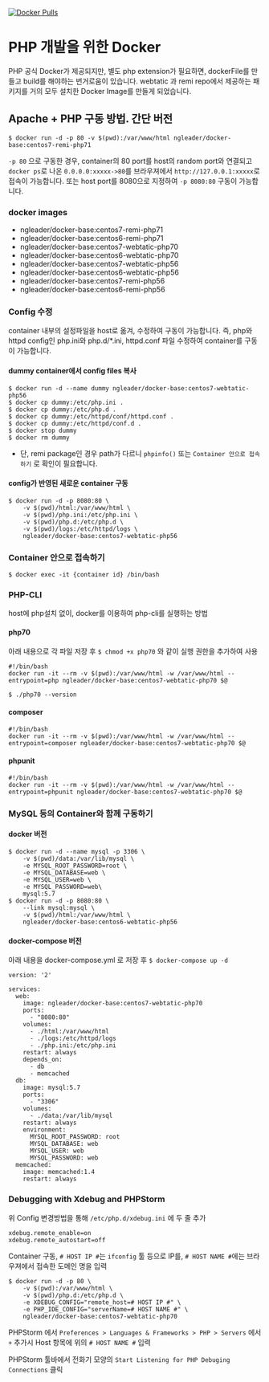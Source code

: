 [![Docker Pulls](https://img.shields.io/docker/pulls/ngleader/docker-base.svg)](https://hub.docker.com/r/ngleader/docker-base/)


# PHP 개발을 위한 Docker 
PHP 공식 Docker가 제공되지만, 별도 php extension가 필요하면, dockerFile를 만들고 build를 해야하는 번거로움이 있습니다.
webtatic 과 remi repo에서 제공하는 패키지를 거의 모두 설치한 Docker Image를 만들게 되었습니다. 

## Apache + PHP 구동 방법. 간단 버전
```
$ docker run -d -p 80 -v $(pwd):/var/www/html ngleader/docker-base:centos7-remi-php71
```

`-p 80` 으로 구동한 경우, container의 80 port를 host의 random port와 연결되고
`docker ps`로 나온 `0.0.0.0:xxxxx->80`를 브라우져에서 `http://127.0.0.1:xxxxx`로 접속이 가능합니다.
또는 host port를 8080으로 지정하여 `-p 8080:80` 구동이 가능합니다.

### docker images
- ngleader/docker-base:centos7-remi-php71
- ngleader/docker-base:centos6-remi-php71
- ngleader/docker-base:centos7-webtatic-php70
- ngleader/docker-base:centos6-webtatic-php70
- ngleader/docker-base:centos7-webtatic-php56
- ngleader/docker-base:centos6-webtatic-php56
- ngleader/docker-base:centos7-remi-php56
- ngleader/docker-base:centos6-remi-php56

### Config 수정
container 내부의 설정파일을 host로 옮겨, 수정하여 구동이 가능합니다.
즉, php와 httpd config인 php.ini와 php.d/*.ini, httpd.conf 파일 수정하여 container를 구동이 가능합니다.

#### dummy container에서 config files 복사
```
$ docker run -d --name dummy ngleader/docker-base:centos7-webtatic-php56
$ docker cp dummy:/etc/php.ini .
$ docker cp dummy:/etc/php.d .
$ docker cp dummy:/etc/httpd/conf/httpd.conf .
$ docker cp dummy:/etc/httpd/conf.d .
$ docker stop dummy 
$ docker rm dummy
```
* 단, remi package인 경우 path가 다르니 `phpinfo()` 또는 `Container 안으로 접속하기` 로 확인이 필요합니다.

#### config가 반영된 새로운 container 구동
```
$ docker run -d -p 8080:80 \
    -v $(pwd)/html:/var/www/html \
    -v $(pwd)/php.ini:/etc/php.ini \
    -v $(pwd)/php.d:/etc/php.d \
    -v $(pwd)/logs:/etc/httpd/logs \
    ngleader/docker-base:centos7-webtatic-php56
```

### Container 안으로 접속하기
`$ docker exec -it {container id} /bin/bash`

### PHP-CLI
host에 php설치 없이, docker를 이용하여 php-cli를 실행하는 방법

#### php70

아래 내용으로 각 파일 저장 후 `$ chmod +x php70` 와 같이 실행 권한을 추가하여 사용
```
#!/bin/bash
docker run -it --rm -v $(pwd):/var/www/html -w /var/www/html --entrypoint=php ngleader/docker-base:centos7-webtatic-php70 $@
```

```
$ ./php70 --version
```

#### composer
```
#!/bin/bash
docker run -it --rm -v $(pwd):/var/www/html -w /var/www/html --entrypoint=composer ngleader/docker-base:centos7-webtatic-php70 $@
```

#### phpunit
```
#!/bin/bash
docker run -it --rm -v $(pwd):/var/www/html -w /var/www/html --entrypoint=phpunit ngleader/docker-base:centos7-webtatic-php70 $@
```

### MySQL 등의 Container와 함께 구동하기

#### docker 버전

```
$ docker run -d --name mysql -p 3306 \
    -v $(pwd)/data:/var/lib/mysql \
    -e MYSQL_ROOT_PASSWORD=root \
    -e MYSQL_DATABASE=web \
    -e MYSQL_USER=web \
    -e MYSQL_PASSWORD=web\
    mysql:5.7
$ docker run -d -p 8080:80 \
    --link mysql:mysql \
    -v $(pwd)/html:/var/www/html \
    ngleader/docker-base:centos6-webtatic-php56
```

#### docker-compose 버전

아래 내용을 docker-compose.yml 로 저장 후 `$ docker-compose up -d`

```
version: '2'

services:
  web:
    image: ngleader/docker-base:centos7-webtatic-php70
    ports:
      - "8080:80"
    volumes:
      - ./html:/var/www/html
      - ./logs:/etc/httpd/logs
      - ./php.ini:/etc/php.ini
    restart: always
    depends_on:
      - db
      - memcached
  db:
    image: mysql:5.7
    ports:
      - "3306"
    volumes:
      - ./data:/var/lib/mysql
    restart: always
    environment:
      MYSQL_ROOT_PASSWORD: root
      MYSQL_DATABASE: web
      MYSQL_USER: web
      MYSQL_PASSWORD: web
  memcached:
    image: memcached:1.4
    restart: always
```

### Debugging with Xdebug and PHPStorm

위 Config 변경방법을 통해 `/etc/php.d/xdebug.ini` 에 두 줄 추가
```
xdebug.remote_enable=on
xdebug.remote_autostart=off
```

Container 구동, `# HOST IP #`는 `ifconfig` 툴 등으로 IP를, `# HOST NAME #`에는 브라우져에서 접속한 도메인 명을 입력
```
$ docker run -d -p 80 \ 
    -v $(pwd):/var/www/html \
    -v $(pwd)/php.d:/etc/php.d \
    -e XDEBUG_CONFIG="remote_host=# HOST IP #" \
    -e PHP_IDE_CONFIG="serverName=# HOST NAME #" \
    ngleader/docker-base:centos7-webtatic-php70
```

PHPStorm 에서 `Preferences > Languages & Frameworks > PHP > Servers` 에서 `+` 추가시 Host 항목에 위의 `# HOST NAME #` 입력

PHPStorm 툴바에서 전화기 모양의 `Start Listening for PHP Debuging Connections` 클릭
